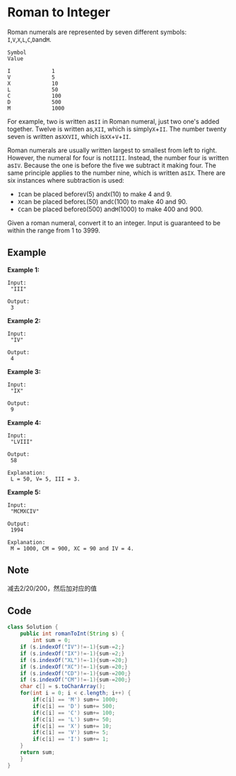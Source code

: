 # Roman to Integer

Roman numerals are represented by seven different symbols: `I`,`V`,`X`,`L`,`C`,`D`and`M`.

```
Symbol
Value

I             1
V             5
X             10
L             50
C             100
D             500
M             1000
```

For example, two is written as`II` in Roman numeral, just two one's added together. Twelve is written as,`XII`, which is simply`X`+`II`. The number twenty seven is written as`XXVII`, which is`XX`+`V`+`II`.

Roman numerals are usually written largest to smallest from left to right. However, the numeral for four is not`IIII`. Instead, the number four is written as`IV`. Because the one is before the five we subtract it making four. The same principle applies to the number nine, which is written as`IX`. There are six instances where subtraction is used:

* `I`can be placed before`V`(5) and`X`(10) to make 4 and 9. 
* `X`can be placed before`L`(50) and`C`(100) to make 40 and 90. 
* `C`can be placed before`D`(500) and`M`(1000) to make 400 and 900.

Given a roman numeral, convert it to an integer. Input is guaranteed to be within the range from 1 to 3999.

## Example

**Example 1:**

```
Input:
 "III"

Output:
 3
```

**Example 2:**

```
Input:
 "IV"

Output:
 4
```

**Example 3:**

```
Input:
 "IX"

Output:
 9
```

**Example 4:**

```
Input:
 "LVIII"

Output:
 58

Explanation:
 L = 50, V= 5, III = 3.
```

**Example 5:**

```
Input:
 "MCMXCIV"

Output:
 1994

Explanation:
 M = 1000, CM = 900, XC = 90 and IV = 4.
```

## Note

减去2/20/200，然后加对应的值

## Code

```java
class Solution {
    public int romanToInt(String s) {
        int sum = 0;
    if (s.indexOf("IV")!=-1){sum-=2;}
    if (s.indexOf("IX")!=-1){sum-=2;}
    if (s.indexOf("XL")!=-1){sum-=20;}
    if (s.indexOf("XC")!=-1){sum-=20;}
    if (s.indexOf("CD")!=-1){sum-=200;}
    if (s.indexOf("CM")!=-1){sum-=200;}
    char c[] = s.toCharArray();
    for(int i = 0; i < c.length; i++) {
        if(c[i] == 'M') sum+= 1000;
        if(c[i] == 'D') sum+= 500;
        if(c[i] == 'C') sum+= 100;
        if(c[i] == 'L') sum+= 50;
        if(c[i] == 'X') sum+= 10;
        if(c[i] == 'V') sum+= 5;
        if(c[i] == 'I') sum+= 1;
    }
    return sum;
    }
}
```

